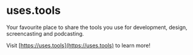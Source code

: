 # uses.tools

Your favourite place to share the tools you use for development, design, screencasting and podcasting.

Visit [https://uses.tools](https://uses.tools) to learn more!
